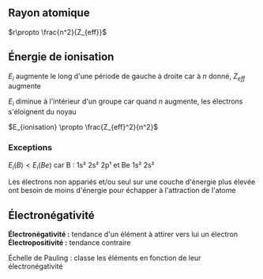 
## Rayon atomique
$r\propto \frac{n^2}{Z_{eff}}$
## Énergie de ionisation
$E_{i}$ augmente le long d'une période de gauche à droite car à $n$ donné, $Z_{eff}$ augmente

$E_{i}$ diminue à l'intérieur d'un groupe car quand $n$ augmente, les électrons s'éloignent du noyau

$E_{ionisation} \propto \frac{Z_{eff}^2}{n^2}$
### Exceptions

$E_{i}(B)<E_{i}(Be)$ car B : 1s² 2s² 2p¹ et Be 1s² 2s²

Les électrons non appariés et/ou seul sur une couche d'énergie plus élevée ont besoin de moins d'énergie pour échapper à l'attraction de l'atome

## Électronégativité

**Électronégativité :** tendance d'un élément à attirer vers lui un électron
**Électropositivité :** tendance contraire

Échelle de Pauling : classe les éléments en fonction de leur électronégativité